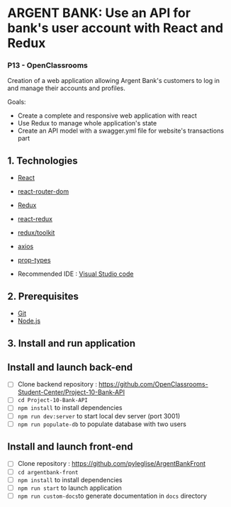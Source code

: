 # ARGENT BANK: Use an API for bank's user account with React and Redux

### P13 - OpenClassrooms

Creation of a web application allowing Argent Bank's customers to log in and manage their accounts and profiles.

Goals:

- Create a complete and responsive web application with react
- Use Redux to manage whole application's state
- Create an API model with a swagger.yml file for website's transactions part

## 1. Technologies

- [React](https://reactjs.org/)
- [react-router-dom](https://reactrouter.com/web/guides/quick-start)
- [Redux](https://redux.js.org/introduction/getting-started)
- [react-redux](https://react-redux.js.org/introduction/getting-started)
- [redux/toolkit](https://redux-toolkit.js.org/introduction/getting-started)
- [axios](https://www.npmjs.com/package/axios)
- [prop-types](https://www.npmjs.com/package/prop-types)

- Recommended IDE : [Visual Studio code](https://code.visualstudio.com/)

## 2. Prerequisites

- [Git](https://git-scm.com/)
- [Node.js](https://nodejs.org/en/)

## 3. Install and run application

## Install and launch back-end

- [ ] Clone backend repository : https://github.com/OpenClassrooms-Student-Center/Project-10-Bank-API
- [ ] `cd Project-10-Bank-API`
- [ ] `npm install` to install dependencies
- [ ] `npm run dev:server` to start local dev server (port 3001)
- [ ] `npm run populate-db` to populate database with two users

## Install and launch front-end

- [ ] Clone repository : https://github.com/pyleglise/ArgentBankFront
- [ ] `cd argentbank-front`
- [ ] `npm install` to install dependencies
- [ ] `npm run start` to launch application
- [ ] `npm run custom-docs`to generate documentation in `docs` directory
